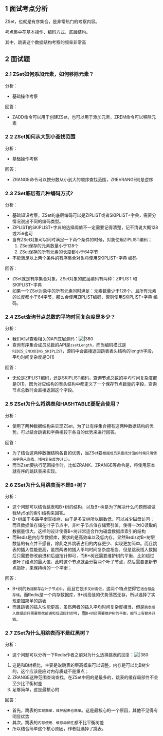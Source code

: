 
## 1 面试考点分析

ZSet，也就是有序集合，是非常热门的考察内容。

考点集中在基本操作、编码方式、底层结构。

其中，跳表这个数据结构考察的频率非常高
## 2 面试题

### 2.1 ZSet如何添加元素，如何移除元素？

分析：
- 基础操作考察

回答：
- ZADD命令可以用于创建ZSet，也可以用于添加元素，ZREM命令可以移除元素
### 2.2 ZSet如何从大到小查找范围

分析：
- 基础操作考察

回答：
- ZRANGE命令可以按分数从小到大的顺序查找范围，ZREVRANGE则是逆序

### 2.3 ZSet底层有几种编码方式?

分析：
- 基础知识考察，ZSet的底层编码可以是ZIPLIST或者SKIPLIST+字典，需要分情况说出不同的编码类型。
- ZIPLIST的SKIPLIST+字典的选择阈值不一定需要记得清楚，记不清说大概128或256也可
- 当有ZSet对象可以同时满足一下两个条件的时候，对象使用ZIPLIST编码；
	1. ZSet保存的元素数量小于128个
	2. ZSet保存的所有元素的长度都小于64字节
- 不能满足以上两个条件的有序集合对象将使用SKIPLIST+字典 编码

回答：
- ZSet就是有序集合对象，ZSet对象的底层编码有两种：ZIPLIST 和 SKIPLIST+字典
- 如果一个ZSet对象中的所有元素同时满足：元素数量少于128个，且所有元素的长度都小于64字节，那么会使用ZIPLIST编码，否则使用SKIPLIST+字典 编码。

### 2.4 ZSet查询节点总数的平均时间复杂度是多少？

分析：
- 我们可以查看相关的API底层源码：![|380](https://my-obsidian-image.oss-cn-guangzhou.aliyuncs.com/2024/04/ae79d0315296928255f9ecbd831a22bc.png)
- 查询有序集合成员总数的API是`zsetLength`，而当编码模式是`REDIS_ENCODING_SKIPLIST`，源码中会直接返回跳表表头结构的length字段，平均时间复杂度是O(1)

回答：
- 无论是ZIPLIST编码，还是SKIPLIST编码，查询节点总数的平均时间复杂度都是O(1)，因为对应结构的表头结构中都定义了一个保存节点数量的字段，查询节点总数时会直接返回这个字段。
### 2.5 ZSet为什么将跳表和HASHTABLE要配合使用？

分析：
- 使用了两种数据结构来实现ZSet，为了让有序集合拥有这两种数据结构的优势。可以结合跳表和字典相较于各自的优势来进行回答。

回答：
- 为了结合这两种数据结构各自的优势，当ZSet要`根据成员来查找分值的时候只用使用字典来查找，时间复杂度为O(1)`。
- 而当Zset要执行范围操作时，比如ZRANK、ZRANGE等命令是，将使用原本就有序的跳跃表来实现。

### 2.6 ZSet为什么用跳表而不是B+树？

分析：
- 这个问题可以结合跳表和B+树的结构，以及B+树是为了解决什么问题而被做我MySql的索引结构来回答。
- B+树属于多路平衡查找树，由于是多叉树所以层数低，可以减少磁盘访问；而且数据值存储在叶子节点中，非叶子节点值存储索引值，使得一次IO读取的数据量很大。这样的设计使得B+树非常适合作为磁盘数据库索引的结构
- 而Redis是内存型数据库，要求的是高效率以及低内存，显然Redis对B+树层数低的有点并不感冒，除此之外跳表占用的内存更少、实现更加简单。而且跳表的插入性能更高，虽然两者的插入平均时间复杂度相当，但是跳表插入数据后只需要修改前进和后退指针即可，而B+树还需要维护树的平衡，比如超过该叶子结点的最大值，此时这个节点就会分裂两个叶子节点，然后需要更新节点指针，来保持树的一个平衡；

回答：
- B+树的`数据都存在叶子节点中`，而且它是`多叉树高低`，这两个特点使得它`适合磁盘存储`。而Redis是一个内存数据库，B+树高低的优势荡然无存，所以选择了实现更加简单的跳表
- 而且跳表的插入性能更高，虽然两者的插入平均时间复杂度相当，但是`跳表插入数据后只需要修改前进和后退指针即可`，而`B+树还需要维护树的平衡，细节上有额外开销`。

### 2.7 ZSet为什么用跳表而不是红黑树？

分析：
- 这个问题可以分析一下Redis作者之前对为什么选择跳表的回复：![|380](https://my-obsidian-image.oss-cn-guangzhou.aliyuncs.com/2024/04/070e70a758523a076e070a094f5040e5.png)
1. 这是和B树相比，主要是说跳表的层高概率可以调整，内存是可以比B树少的，这个应该是应对内存质疑不是重点；
2. ZRANGE这种范围查询查找，在ZSet中用的是最多的，跳表的缓存局部性不会至少比平衡树差
3. 足够简单，这是最核心的

回答：
- 首先，跳表的`实现简单，维护起来也简单`。这是最核心的一个原因，其他不见得有明显优势
- 其次，跳表的`内存使用、缓存局部性`都不比平衡树差
- 所以结合简单这个核心原因，作者就选择了跳表。